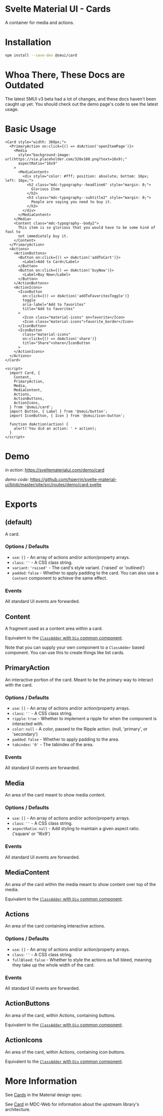 # Svelte Material UI - Cards

A container for media and actions.

# Installation

```sh
npm install --save-dev @smui/card
```

# Whoa There, These Docs are Outdated

The latest SMUI v3 beta had a lot of changes, and these docs haven't been caught up yet. You should check out the demo page's code to see the latest usage.

# Basic Usage

```svelte
<Card style="width: 360px;">
  <PrimaryAction on:click={() => doAction('openItemPage')}>
    <Media
      style="background-image: url(https://via.placeholder.com/320x180.png?text=16x9);"
      aspectRatio="16x9"
    >
      <MediaContent>
        <div style="color: #fff; position: absolute; bottom: 16px; left: 16px;">
          <h2 class="mdc-typography--headline6" style="margin: 0;">
            Glorious Item
          </h2>
          <h3 class="mdc-typography--subtitle2" style="margin: 0;">
            People are saying you need to buy it.
          </h3>
        </div>
      </MediaContent>
    </Media>
    <Content class="mdc-typography--body2">
      This item is so glorious that you would have to be some kind of fool to
      not immediately buy it.
    </Content>
  </PrimaryAction>
  <Actions>
    <ActionButtons>
      <Button on:click={() => doAction('addToCart')}>
        <Label>Add to Card</Label>
      </Button>
      <Button on:click={() => doAction('buyNow')}>
        <Label>Buy Now</Label>
      </Button>
    </ActionButtons>
    <ActionIcons>
      <IconButton
        on:click={() => doAction('addToFavoritesToggle')}
        toggle
        aria-label="Add to favorites"
        title="Add to favorites"
      >
        <Icon class="material-icons" on>favorite</Icon>
        <Icon class="material-icons">favorite_border</Icon>
      </IconButton>
      <IconButton
        class="material-icons"
        on:click={() => doAction('share')}
        title="Share">share</IconButton
      >
    </ActionIcons>
  </Actions>
</Card>

<script>
  import Card, {
    Content,
    PrimaryAction,
    Media,
    MediaContent,
    Actions,
    ActionButtons,
    ActionIcons,
  } from '@smui/card';
  import Button, { Label } from '@smui/button';
  import IconButton, { Icon } from '@smui/icon-button';

  function doAction(action) {
    alert('You did an action: ' + action);
  }
</script>
```

# Demo

_in action:_ https://sveltematerialui.com/demo/card

_demo code:_ https://github.com/hperrin/svelte-material-ui/blob/master/site/src/routes/demo/card.svelte

# Exports

## (default)

A card.

### Options / Defaults

- `use`: `[]` - An array of actions and/or action/property arrays.
- `class`: `''` - A CSS class string.
- `variant`: `'raised'` - The card's style variant. ('raised' or 'outlined')
- `padded`: `false` - Whether to apply padding to the card. You can also use a `Content` component to achieve the same effect.

### Events

All standard UI events are forwarded.

## Content

A fragment used as a content area within a card.

Equivalent to the [`ClassAdder` with `Div` common component](https://github.com/hperrin/svelte-material-ui/blob/master/packages/common/README.md#classaddersvelte).

Note that you can supply your own component to a `ClassAdder` based component. You can use this to create things like list cards.

## PrimaryAction

An interactive portion of the card. Meant to be the primary way to interact with the card.

### Options / Defaults

- `use`: `[]` - An array of actions and/or action/property arrays.
- `class`: `''` - A CSS class string.
- `ripple`: `true` - Whether to implement a ripple for when the component is interacted with.
- `color`: `null` - A color, passed to the Ripple action. (null, 'primary', or 'secondary')
- `padded`: `false` - Whether to apply padding to the area.
- `tabindex`: `'0'` - The tabindex of the area.

### Events

All standard UI events are forwarded.

## Media

An area of the card meant to show media content.

### Options / Defaults

- `use`: `[]` - An array of actions and/or action/property arrays.
- `class`: `''` - A CSS class string.
- `aspectRatio`: `null` - Add styling to maintain a given aspect ratio. ('square' or '16x9')

### Events

All standard UI events are forwarded.

## MediaContent

An area of the card within the media meant to show content over top of the media.

Equivalent to the [`ClassAdder` with `Div` common component](https://github.com/hperrin/svelte-material-ui/blob/master/packages/common/README.md#classaddersvelte).

## Actions

An area of the card containing interactive actions.

### Options / Defaults

- `use`: `[]` - An array of actions and/or action/property arrays.
- `class`: `''` - A CSS class string.
- `fullBleed`: `false` - Whether to style the actions as full bleed, meaning they take up the whole width of the card.

### Events

All standard UI events are forwarded.

## ActionButtons

An area of the card, within Actions, containing buttons.

Equivalent to the [`ClassAdder` with `Div` common component](https://github.com/hperrin/svelte-material-ui/blob/master/packages/common/README.md#classaddersvelte).

## ActionIcons

An area of the card, within Actions, containing icon buttons.

Equivalent to the [`ClassAdder` with `Div` common component](https://github.com/hperrin/svelte-material-ui/blob/master/packages/common/README.md#classaddersvelte).

# More Information

See [Cards](https://material.io/components/cards) in the Material design spec.

See [Card](https://github.com/material-components/material-components-web/tree/v10.0.0/packages/mdc-card) in MDC-Web for information about the upstream library's architecture.
